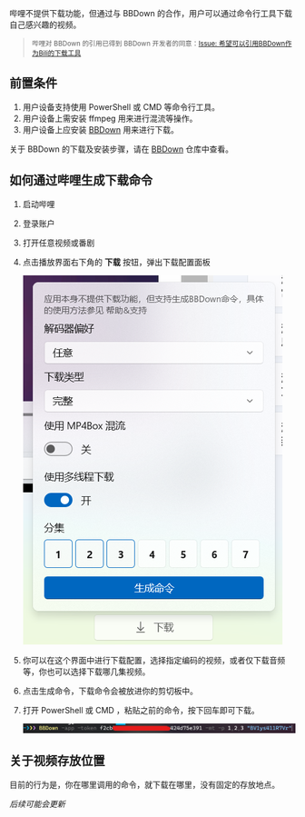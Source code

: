 哔哩不提供下载功能，但通过与 BBDown 的合作，用户可以通过命令行工具下载自己感兴趣的视频。

> <small>哔哩对 BBDown 的引用已得到 BBDown 开发者的同意：[Issue: 希望可以引用BBDown作为Bili的下载工具](https://github.com/nilaoda/BBDown/issues/159)</small>

## 前置条件

1. 用户设备支持使用 PowerShell 或 CMD 等命令行工具。
2. 用户设备上需安装 ffmpeg 用来进行混流等操作。
3. 用户设备上应安装 [BBDown](https://github.com/nilaoda/BBDown) 用来进行下载。

关于 BBDown 的下载及安装步骤，请在 [BBDown](https://github.com/nilaoda/BBDown) 仓库中查看。

## 如何通过哔哩生成下载命令

1. 启动哔哩
2. 登录账户
3. 打开任意视频或番剧
4. 点击播放界面右下角的 **下载** 按钮，弹出下载配置面板
   
   ![下载配置界面](images/BBDown/download_config.png)
5. 你可以在这个界面中进行下载配置，选择指定编码的视频，或者仅下载音频等，你也可以选择下载哪几集视频。
6. 点击生成命令，下载命令会被放进你的剪切板中。
7. 打开 PowerShell 或 CMD ，粘贴之前的命令，按下回车即可下载。
   
   ![下载命令](images/BBDown/download_command.png)

## 关于视频存放位置

目前的行为是，你在哪里调用的命令，就下载在哪里，没有固定的存放地点。

*后续可能会更新*